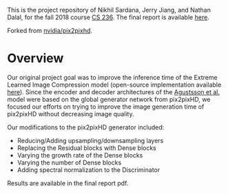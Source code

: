 This is the project repository of Nikhil Sardana, Jerry Jiang, and Nathan Dalal, for the fall 2018 course [CS 236](https://deepgenerativemodels.github.io/). The final report is available [here](https://github.com/nikhilsardana/GANcompression/blob/master/finalreport.pdf).

Forked from [nvidia/pix2pixhd](https://github.com/nvidia/pix2pixhd).

# Overview

Our original project goal was to improve the inference time of the Extreme Learned Image Compression model (open-source implementation available [here](https://github.com/Justin-Tan/generative-compression)). Since the encoder and decoder architectures of the [Agustsson et al.](https://arxiv.org/abs/1804.02958) model were based on the global generator network from pix2pixHD, we focused our efforts on trying to improve the image generation time of pix2pixHD without decreasing image quality.

Our modifications to the pix2pixHD generator included:
- Reducing/Adding upsampling/downsampling layers
- Replacing the Residual blocks with Dense blocks
- Varying the growth rate of the Dense blocks
- Varying the number of Dense blocks
- Adding spectral normalization to the Discriminator

Results are available in the final report pdf.
